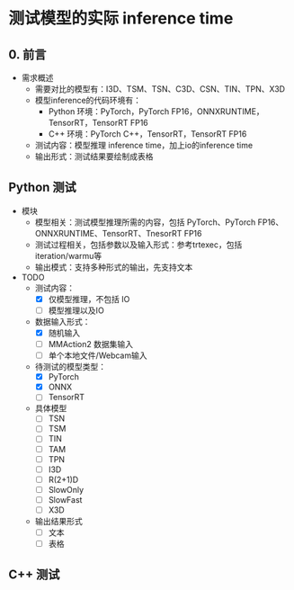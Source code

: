 # 测试模型的实际 inference time

## 0. 前言

+ 需求概述
  + 需要对比的模型有：I3D、TSM、TSN、C3D、CSN、TIN、TPN、X3D
  + 模型inference的代码环境有：
    + Python 环境：PyTorch，PyTorch FP16，ONNXRUNTIME，TensorRT，TensorRT FP16
    + C++ 环境：PyTorch C++，TensorRT，TensorRT FP16
  + 测试内容：模型推理 inference time，加上io的inference time
  + 输出形式：测试结果要绘制成表格

## Python 测试

+ 模块
  + 模型相关：测试模型推理所需的内容，包括 PyTorch、PyTorch FP16、ONNXRUNTIME、TensorRT、TnesorRT FP16
  + 测试过程相关，包括参数以及输入形式：参考trtexec，包括iteration/warmu等
  + 输出模式：支持多种形式的输出，先支持文本
+ TODO
  + 测试内容：
    + [x] 仅模型推理，不包括 IO
    + [ ] 模型推理以及IO
  + 数据输入形式：
    + [x] 随机输入
    + [ ] MMAction2 数据集输入
    + [ ] 单个本地文件/Webcam输入
  + 待测试的模型类型：
    + [x] PyTorch
    + [x] ONNX
    + [ ] TensorRT
  + 具体模型
    + [ ] TSN
    + [ ] TSM
    + [ ] TIN
    + [ ] TAM
    + [ ] TPN
    + [ ] I3D
    + [ ] R(2+1)D
    + [ ] SlowOnly
    + [ ] SlowFast
    + [ ] X3D
  + 输出结果形式
    + [ ] 文本
    + [ ] 表格

## C++ 测试
